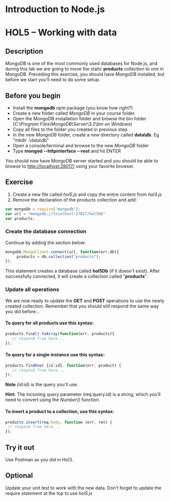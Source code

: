 # Introduction to Node.js
# HOL5 – Working with data
## Description
MongoDB is one of the most commonly used databases for Node.js, and during this lab we are going to move the static **products** collection to one in MongoDB. Preceding this exercise, you should have MongoDB installed, but before we start you’ll need to do some setup.
## Before you begin
* Install the **mongodb** npm package (you know how right?)
* Create a new folder called *MongoDB* in your course folder.
* Open the MongoDB installation folder and browse the bin folder (*C:\Program Files\MongoDB\Server\3.2\bin on Windows*)
* Copy all files to the folder you created in previous step.
* In the new *MongoDB* folder, create a new directory called **data\db**. Eg "mkdir .\data\db"
* Open a console/terminal and browse to the new *MongoDB* folder
* Type **mongod --httpinterface --rest** and hit ENTER

You should now have MongoDB server started and you should be able to browse to [http://localhost:28017/](http://localhost:28017/) using your favorite browser.

## Exercise 
1. Create a new file called *hol5.js* and copy the entire content from *hol3.js*
2. Remove the declaration of the *products* collection and add:
```js
var mongoDb = require('mongodb');
var url = "mongodb://localhost:27017/hol5Db"
var products;
```
### Create the database connection
Continue by adding the section below:
```js
mongoDb.MongoClient.connect(url, function(err,db){
     products = db.collection("products");
});
```
This statement creates a database called **hol5Db** (if it doesn't exist). After successfully connected, it will create a collection called "**products**".

### Update all operations
We are now ready to update the **GET** and **POST** operations to use the newly created collection. Remember that you should still respond the same way you did before…

#### To query for **all** products use this syntax:
```js
products.find().toArray(function(err, products){
   // respond from here...
});
```
#### To query for a single instance use this syntax:
```js
products.findOne( {id:id}, function(err, product) {
   // respond from here...
});
```
**Note** *{id:id}* is the query you'll use.

**Hint:** The incoming query parameter (req.query.id) is a string, which you’ll need to convert using the *Number()* function. 

#### To insert a product to a collection, use this syntax:
```js
products.insert(req.body, function (err, ret) {  
 // respond from here...
});
```

 
## Try it out
Use Postman as you did in Hol3.

## Optional
Update your unit test to work with the new data. Don't forget to update the require statement at the top to use *hol5.js*
